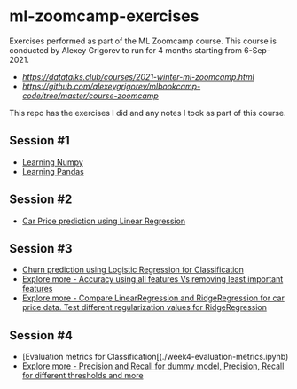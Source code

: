 # ml-zoomcamp-exercises

Exercises performed as part of the ML Zoomcamp course. This course is conducted by Alexey Grigorev to run for 4 months starting from 6-Sep-2021.

* *https://datatalks.club/courses/2021-winter-ml-zoomcamp.html*
* *https://github.com/alexeygrigorev/mlbookcamp-code/tree/master/course-zoomcamp*

This repo has the exercises I did and any notes I took as part of this course.

## Session #1

* [Learning Numpy](./week1-learn-numpy.ipynb)
* [Learning Pandas](./week1-learn-pandas.ipynb)

## Session #2

* [Car Price prediction using Linear Regression](./week2-car-price-prediction-linear-regression.ipynb)


## Session #3

* [Churn prediction using Logistic Regression for Classification](./week3-churn-prediction-classification.ipynb)
* [Explore more - Accuracy using all features Vs removing least important features](./week3-explore-more-1.ipynb)
* [Explore more - Compare LinearRegression and RidgeRegression for car price data. Test different regularization values for RidgeRegression](./week3-explore-more-2.ipynb)

## Session #4
* [Evaluation metrics for Classification[(./week4-evaluation-metrics.ipynb)
* [Explore more - Precision and Recall for dummy model, Precision, Recall for different thresholds and more](./week4-explore-more-1.ipynb)
